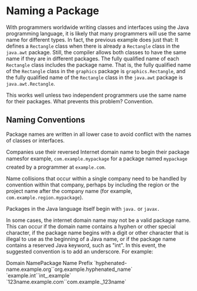 
# Naming a Package

With programmers worldwide writing classes and interfaces using the Java programming language, it is likely that many programmers will use the same name for different types. In fact, the previous example does just that: It defines a `Rectangle` class when there is already a `Rectangle` class in the `java.awt` package. Still, the compiler allows both classes to have the same name if they are in different packages. The fully qualified name of each `Rectangle` class includes the package name. That is, the fully qualified name of the `Rectangle` class in the `graphics` package is `graphics.Rectangle`, and the fully qualified name of the `Rectangle` class in the `java.awt` package is `java.awt.Rectangle`.

This works well unless two independent programmers use the same name for their packages. What prevents this problem? Convention.

## Naming Conventions

Package names are written in all lower case to avoid conflict with the names of classes or interfaces.

Companies use their reversed Internet domain name to begin their package names&#151;for example, `com.example.mypackage` for a package named `mypackage` created by a programmer at `example.com`.

Name collisions that occur within a single company need to be handled by convention within that company, perhaps by including the region or the project name after the company name (for example, `com.example.region.mypackage`).

Packages in the Java language itself begin with `java.` or `javax.`

In some cases, the internet domain name may not be a valid package name. This can occur if the domain name contains a hyphen or other special character, if the package name begins with a digit or other character that is illegal to use as the beginning of a Java name, or if the package name contains a reserved Java keyword, such as "int". In this event, the suggested convention is to add an underscore. For example:
<th id="h1">Domain Name</th><th id="h2">Package Name Prefix</th>
<td headers="h1">`hyphenated-name.example.org`</td><td headers="h2">`org.example.hyphenated_name`</td>
<td headers="h1">`example.int`</td><td headers="h2">`int_.example`</td>
<td headers="h1">`123name.example.com`</td><td headers="h2">`com.example._123name`</td>

